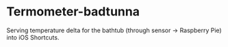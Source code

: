 # Termometer-badtunna

Serving temperature delta for the bathtub (through sensor -> Raspberry Pie) into iOS Shortcuts.

